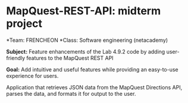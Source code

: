 # MapQuest-REST-API: midterm project

*Team: FRENCHEON
*Class: Software engineering (netacademy)

**Subject:** Feature enhancements of the Lab 4.9.2 code by adding user-friendly features to the MapQuest REST API

**Goal:** Add intuitive and useful features while providing an easy-to-use experience for users.

Application that retrieves JSON data from the MapQuest Directions API, parses the data, and formats it for output to the user. 

